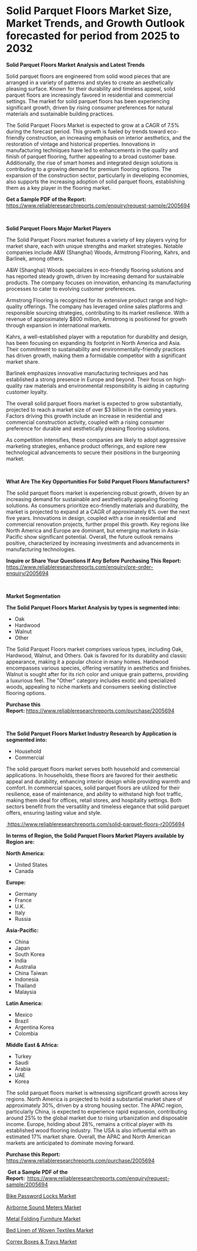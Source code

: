 <p><h1>Solid Parquet Floors Market Size, Market Trends, and Growth Outlook forecasted for period from 2025 to 2032</h1></p><p><strong>Solid Parquet Floors Market Analysis and Latest Trends</strong></p>
<p><p>Solid parquet floors are engineered from solid wood pieces that are arranged in a variety of patterns and styles to create an aesthetically pleasing surface. Known for their durability and timeless appeal, solid parquet floors are increasingly favored in residential and commercial settings. The market for solid parquet floors has been experiencing significant growth, driven by rising consumer preferences for natural materials and sustainable building practices.</p><p>The Solid Parquet Floors Market is expected to grow at a CAGR of 7.5% during the forecast period. This growth is fueled by trends toward eco-friendly construction, an increasing emphasis on interior aesthetics, and the restoration of vintage and historical properties. Innovations in manufacturing techniques have led to enhancements in the quality and finish of parquet flooring, further appealing to a broad customer base. Additionally, the rise of smart homes and integrated design solutions is contributing to a growing demand for premium flooring options. The expansion of the construction sector, particularly in developing economies, also supports the increasing adoption of solid parquet floors, establishing them as a key player in the flooring market.</p></p>
<p><strong>Get a Sample PDF of the Report:&nbsp;</strong> <a href="https://www.reliableresearchreports.com/enquiry/request-sample/2005694?utm_campaign=41&utm_medium=2&utm_source=Github&utm_content=ia&utm_term=06042025&utm_id=solid-parquet-floors">https://www.reliableresearchreports.com/enquiry/request-sample/2005694</a></p>
<p>&nbsp;</p>
<p><strong>Solid Parquet Floors Major Market Players</strong></p>
<p><p>The Solid Parquet Floors market features a variety of key players vying for market share, each with unique strengths and market strategies. Notable companies include A&W (Shanghai) Woods, Armstrong Flooring, Kahrs, and Barlinek, among others.</p><p>A&W (Shanghai) Woods specializes in eco-friendly flooring solutions and has reported steady growth, driven by increasing demand for sustainable products. The company focuses on innovation, enhancing its manufacturing processes to cater to evolving customer preferences.</p><p>Armstrong Flooring is recognized for its extensive product range and high-quality offerings. The company has leveraged online sales platforms and responsible sourcing strategies, contributing to its market resilience. With a revenue of approximately $800 million, Armstrong is positioned for growth through expansion in international markets.</p><p>Kahrs, a well-established player with a reputation for durability and design, has been focusing on expanding its footprint in North America and Asia. Their commitment to sustainability and environmentally-friendly practices has driven growth, making them a formidable competitor with a significant market share.</p><p>Barlinek emphasizes innovative manufacturing techniques and has established a strong presence in Europe and beyond. Their focus on high-quality raw materials and environmental responsibility is aiding in capturing customer loyalty.</p><p>The overall solid parquet floors market is expected to grow substantially, projected to reach a market size of over $3 billion in the coming years. Factors driving this growth include an increase in residential and commercial construction activity, coupled with a rising consumer preference for durable and aesthetically pleasing flooring solutions.</p><p>As competition intensifies, these companies are likely to adopt aggressive marketing strategies, enhance product offerings, and explore new technological advancements to secure their positions in the burgeoning market.</p></p>
<p>&nbsp;</p>
<p><strong>What Are The Key Opportunities For Solid Parquet Floors Manufacturers?</strong></p>
<p><p>The solid parquet floors market is experiencing robust growth, driven by an increasing demand for sustainable and aesthetically appealing flooring solutions. As consumers prioritize eco-friendly materials and durability, the market is projected to expand at a CAGR of approximately 6% over the next five years. Innovations in design, coupled with a rise in residential and commercial renovation projects, further propel this growth. Key regions like North America and Europe are dominant, but emerging markets in Asia-Pacific show significant potential. Overall, the future outlook remains positive, characterized by increasing investments and advancements in manufacturing technologies.</p></p>
<p><strong>Inquire or Share Your Questions If Any Before Purchasing This Report:</strong> <a href="https://www.reliableresearchreports.com/enquiry/pre-order-enquiry/2005694?utm_campaign=41&utm_medium=2&utm_source=Github&utm_content=ia&utm_term=06042025&utm_id=solid-parquet-floors">https://www.reliableresearchreports.com/enquiry/pre-order-enquiry/2005694</a></p>
<p>&nbsp;</p>
<p><strong>Market Segmentation</strong></p>
<p><strong>The Solid Parquet Floors Market Analysis by types is segmented into:</strong></p>
<p><ul><li>Oak</li><li>Hardwood</li><li>Walnut</li><li>Other</li></ul></p>
<p><p>The Solid Parquet Floors market comprises various types, including Oak, Hardwood, Walnut, and Others. Oak is favored for its durability and classic appearance, making it a popular choice in many homes. Hardwood encompasses various species, offering versatility in aesthetics and finishes. Walnut is sought after for its rich color and unique grain patterns, providing a luxurious feel. The "Other" category includes exotic and specialized woods, appealing to niche markets and consumers seeking distinctive flooring options.</p></p>
<p><strong>Purchase this Report:&nbsp;</strong><a href="https://www.reliableresearchreports.com/purchase/2005694?utm_campaign=41&utm_medium=2&utm_source=Github&utm_content=ia&utm_term=06042025&utm_id=solid-parquet-floors">https://www.reliableresearchreports.com/purchase/2005694</a></p>
<p>&nbsp;</p>
<p><strong>The Solid Parquet Floors Market Industry Research by Application is segmented into:</strong></p>
<p><ul><li>Household</li><li>Commercial</li></ul></p>
<p><p>The solid parquet floors market serves both household and commercial applications. In households, these floors are favored for their aesthetic appeal and durability, enhancing interior design while providing warmth and comfort. In commercial spaces, solid parquet floors are utilized for their resilience, ease of maintenance, and ability to withstand high foot traffic, making them ideal for offices, retail stores, and hospitality settings. Both sectors benefit from the versatility and timeless elegance that solid parquet offers, ensuring lasting value and style.</p></p>
<p><a href="https://www.reliableresearchreports.com/solid-parquet-floors-r2005694?utm_campaign=41&utm_medium=2&utm_source=Github&utm_content=ia&utm_term=06042025&utm_id=solid-parquet-floors">&nbsp;https://www.reliableresearchreports.com/solid-parquet-floors-r2005694</a></p>
<p><strong>In terms of Region, the Solid Parquet Floors Market Players available by Region are:</strong></p>
<p>
    <p> <strong> North America: </strong>
        <ul>
            <li>United States</li>
            <li>Canada</li>
        </ul>
        </p> 
    <p> <strong> Europe: </strong>
        <ul>
            <li>Germany</li>
            <li>France</li>
            <li>U.K.</li>
            <li>Italy</li>
            <li>Russia</li>
        </ul>
        </p> 
    <p> <strong> Asia-Pacific: </strong>
        <ul>
            <li>China</li>
            <li>Japan</li>
            <li>South Korea</li>
            <li>India</li>
            <li>Australia</li>
            <li>China Taiwan</li>
            <li>Indonesia</li>
            <li>Thailand</li>
            <li>Malaysia</li>
        </ul>
        </p> 
    <p> <strong> Latin America: </strong>
        <ul>
            <li>Mexico</li>
            <li>Brazil</li>
            <li>Argentina Korea</li>
            <li>Colombia</li>
        </ul>
        </p> 
    <p> <strong> Middle East & Africa: </strong>
        <ul>
            <li>Turkey</li>
            <li>Saudi</li>
            <li>Arabia</li>
            <li>UAE</li>
            <li>Korea</li>
        </ul>
    </p>
    </p>
<p><p>The solid parquet floors market is witnessing significant growth across key regions. North America is projected to hold a substantial market share of approximately 30%, driven by a strong housing sector. The APAC region, particularly China, is expected to experience rapid expansion, contributing around 25% to the global market due to rising urbanization and disposable income. Europe, holding about 28%, remains a critical player with its established wood flooring industry. The USA is also influential with an estimated 17% market share. Overall, the APAC and North American markets are anticipated to dominate moving forward.</p></p>
<p><strong>Purchase this Report: </strong><a href="https://www.reliableresearchreports.com/purchase/2005694?utm_campaign=41&utm_medium=2&utm_source=Github&utm_content=ia&utm_term=06042025&utm_id=solid-parquet-floors">https://www.reliableresearchreports.com/purchase/2005694</a></p>
<p>&nbsp;<strong>Get a Sample PDF of the Report:&nbsp;&nbsp;</strong><a href="https://www.reliableresearchreports.com/enquiry/request-sample/2005694?utm_campaign=41&utm_medium=2&utm_source=Github&utm_content=ia&utm_term=06042025&utm_id=solid-parquet-floors">https://www.reliableresearchreports.com/enquiry/request-sample/2005694</a></p>
<p><strong></strong></p>
<p><p><a href="https://github.com/warshatulang0/Market-Research-Report-List-1/blob/main/bike-password-locks-market.md?utm_campaign=41&utm_medium=2&utm_source=Github&utm_content=ia&utm_term=06042025&utm_id=solid-parquet-floors">Bike Password Locks Market</a></p><p><a href="https://github.com/syiqvanyo/Market-Research-Report-List-1/blob/main/airborne-sound-meters-market.md?utm_campaign=41&utm_medium=2&utm_source=Github&utm_content=ia&utm_term=06042025&utm_id=solid-parquet-floors">Airborne Sound Meters Market</a></p><p><a href="https://github.com/gripeluigstt/Market-Research-Report-List-1/blob/main/metal-folding-furniture-market.md?utm_campaign=41&utm_medium=2&utm_source=Github&utm_content=ia&utm_term=06042025&utm_id=solid-parquet-floors">Metal Folding Furniture Market</a></p><p><a href="https://github.com/minakibanov/Market-Research-Report-List-1/blob/main/bed-linen-of-woven-textiles-market.md?utm_campaign=41&utm_medium=2&utm_source=Github&utm_content=ia&utm_term=06042025&utm_id=solid-parquet-floors">Bed Linen of Woven Textiles Market</a></p><p><a href="https://github.com/rvadencho/Market-Research-Report-List-1/blob/main/correx-boxes-trays-market.md?utm_campaign=41&utm_medium=2&utm_source=Github&utm_content=ia&utm_term=06042025&utm_id=solid-parquet-floors">Correx Boxes & Trays Market</a></p></p>